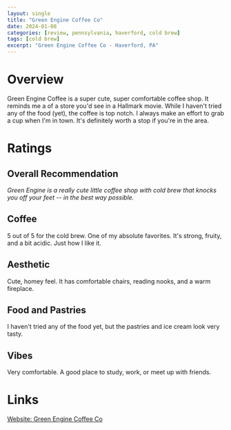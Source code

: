```yaml
---
layout: single
title: "Green Engine Coffee Co"
date: 2024-01-08
categories: [review, pennsylvania, haverford, cold brew]
tags: [cold brew]
excerpt: "Green Engine Coffee Co - Haverford, PA"
---
```


# Overview
Green Engine Coffee is a super cute, super comfortable coffee shop.  It reminds me a of a store you'd see in a Hallmark movie.  While I haven't tried any of the food (yet), the coffee is top notch.  I always make an effort to grab a cup when I'm in town.  It's definitely worth a stop if you're in the area.


# Ratings

## Overall Recommendation

*Green Engine is a really cute little coffee shop with cold brew that knocks you off your feet -- in the best way possible.*

<h2>Coffee  <div class="Stars" style="--rating: 5;" aria-label="Rating of this category is 4 out of 5.">   </div></h2>

5 out of 5 for the cold brew.  One of my absolute favorites.  It's strong, fruity, and a bit acidic.  Just how I like it.


<h2>Aesthetic  <div class="Stars" style="--rating: 4;" aria-label="Rating of this category is 2 out of 5.">   </div></h2>

Cute, homey feel.  It has comfortable chairs, reading nooks, and a warm fireplace.

<h2>Food and Pastries  <div class="Stars" style="--rating: 0;" aria-label="Rating of this category is 4 out of 5.">   </div></h2>

I haven't tried any of the food yet, but the pastries and ice cream look very tasty.


<h2>Vibes  <div class="Stars" style="--rating: 4;" aria-label="Rating of this category is 3 out of 5.">   </div></h2>

Very comfortable.  A good place to study, work, or meet up with friends.

# Links
[Website: Green Engine Coffee Co](https://www.greenenginecoffee.com/)
